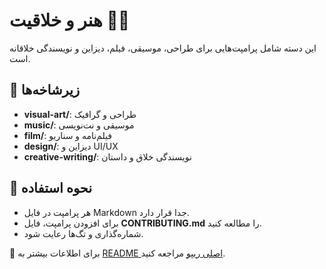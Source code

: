 # هنر و خلاقیت 🎨🎶

این دسته شامل پرامپت‌هایی برای طراحی، موسیقی، فیلم، دیزاین و نویسندگی خلاقانه است.

## 📂 زیرشاخه‌ها

- **visual-art/**: طراحی و گرافیک  
- **music/**: موسیقی و نت‌نویسی  
- **film/**: فیلم‌نامه و سناریو  
- **design/**: دیزاین و UI/UX  
- **creative-writing/**: نویسندگی خلاق و داستان  

## 🚀 نحوه استفاده

- هر پرامپت در فایل Markdown جدا قرار دارد.  
- برای افزودن پرامپت، فایل **CONTRIBUTING.md** را مطالعه کنید.  
- شماره‌گذاری و تگ‌ها رعایت شود.

🔗 برای اطلاعات بیشتر به [README اصلی ریپو](.../README.md) مراجعه کنید.
